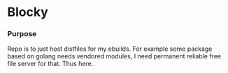 # Blocky

### Purpose
Repo is to just host distfiles for my ebuilds. For example some package based on golang needs vendored modules, I need permanent reliable free file server for that. Thus here.
